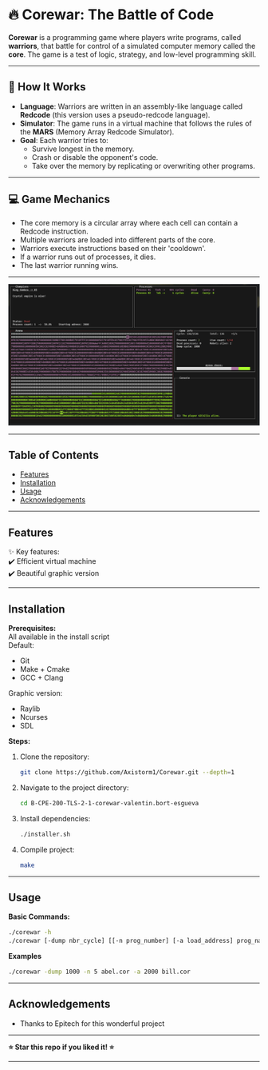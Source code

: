 # 🔥 Corewar: The Battle of Code

**Corewar** is a programming game where players write programs, called **warriors**, that battle for control of a simulated computer memory called the **core**. The game is a test of logic, strategy, and low-level programming skill.

---

## 🧠 How It Works

- **Language**: Warriors are written in an assembly-like language called **Redcode** (this version uses a pseudo-redcode language).
- **Simulator**: The game runs in a virtual machine that follows the rules of the **MARS** (Memory Array Redcode Simulator).
- **Goal**: Each warrior tries to:
  - Survive longest in the memory.
  - Crash or disable the opponent's code.
  - Take over the memory by replicating or overwriting other programs.

---

## 💻 Game Mechanics

- The core memory is a circular array where each cell can contain a Redcode instruction.
- Multiple warriors are loaded into different parts of the core.
- Warriors execute instructions based on their 'cooldown'.
- If a warrior runs out of processes, it dies.
- The last warrior running wins.

---

![Corewar](assets/screenshot_corewar.png)

---

## **Table of Contents**
- [Features](#features)
- [Installation](#installation)
- [Usage](#usage)
- [Acknowledgements](#acknowledgements)

---

## **Features**
✨ Key features: <br>
✔️ Efficient virtual machine <br>
✔️ Beautiful graphic version <br>

---

## **Installation**
**Prerequisites:** <br>
All available in the install script <br>
Default:
- Git
- Make + Cmake
- GCC + Clang

Graphic version:
- Raylib
- Ncurses
- SDL

**Steps:**
1. Clone the repository:
   ```sh
   git clone https://github.com/Axistorm1/Corewar.git --depth=1
   ```
2. Navigate to the project directory:
   ```sh
   cd B-CPE-200-TLS-2-1-corewar-valentin.bort-esgueva
   ```
3. Install dependencies:
   ```sh
   ./installer.sh
   ```
4. Compile project:
   ```sh
   make
   ```
---

## **Usage**
**Basic Commands:**
  ```sh
  ./corewar -h
  ./corewar [-dump nbr_cycle] [[-n prog_number] [-a load_address] prog_name] ...
  ```
**Examples**
```sh
./corewar -dump 1000 -n 5 abel.cor -a 2000 bill.cor
```

---

## **Acknowledgements**
- Thanks to Epitech for this wonderful project

---

**⭐ Star this repo if you liked it! ⭐**

---
